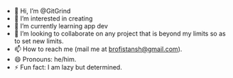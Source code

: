 - 👋 Hi, I’m @GitGrind
- 👀 I’m interested in creating
- 🌱 I’m currently learning app dev
- 💞️ I’m looking to collaborate on any project that is beyond my limits so as to set new limits.
- 📫 How to reach me (mail me at brofistansh@gmail.com).
- 😄 Pronouns: he/him.
- ⚡ Fun fact: I am lazy but determined.

<!---
GitGrind/GitGrind is a ✨ special ✨ repository because its `README.md` (this file) appears on your GitHub profile.
You can click the Preview link to take a look at your changes.
--->
